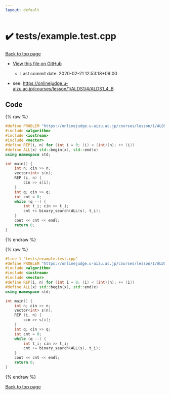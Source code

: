 ```yaml
---
layout: default
---
```


<!-- mathjax config similar to math.stackexchange -->
<script type="text/javascript" async
  src="https://cdnjs.cloudflare.com/ajax/libs/mathjax/2.7.5/MathJax.js?config=TeX-MML-AM_CHTML">
</script>
<script type="text/x-mathjax-config">
  MathJax.Hub.Config({
    TeX: { equationNumbers: { autoNumber: "AMS" }},
    tex2jax: {
      inlineMath: [ ['$','$'] ],
      processEscapes: true
    },
    "HTML-CSS": { matchFontHeight: false },
    displayAlign: "left",
    displayIndent: "2em"
  });
</script>

<script type="text/javascript" src="https://cdnjs.cloudflare.com/ajax/libs/jquery/3.4.1/jquery.min.js"></script>
<script src="https://cdn.jsdelivr.net/npm/jquery-balloon-js@1.1.2/jquery.balloon.min.js" integrity="sha256-ZEYs9VrgAeNuPvs15E39OsyOJaIkXEEt10fzxJ20+2I=" crossorigin="anonymous"></script>
<script type="text/javascript" src="../../assets/js/copy-button.js"></script>
<link rel="stylesheet" href="../../assets/css/copy-button.css" />


# :heavy_check_mark: tests/example.test.cpp

<a href="../../index.html">Back to top page</a>

* <a href="{{ site.github.repository_url }}/blob/master/tests/example.test.cpp">View this file on GitHub</a>
    - Last commit date: 2020-02-21 12:53:18+09:00


* see: <a href="https://onlinejudge.u-aizu.ac.jp/courses/lesson/1/ALDS1/4/ALDS1_4_B">https://onlinejudge.u-aizu.ac.jp/courses/lesson/1/ALDS1/4/ALDS1_4_B</a>


## Code

<a id="unbundled"></a>
{% raw %}
```cpp
#define PROBLEM "https://onlinejudge.u-aizu.ac.jp/courses/lesson/1/ALDS1/4/ALDS1_4_B"
#include <algorithm>
#include <iostream>
#include <vector>
#define REP(i, n) for (int i = 0; (i) < (int)(n); ++ (i))
#define ALL(x) std::begin(x), std::end(x)
using namespace std;

int main() {
    int n; cin >> n;
    vector<int> s(n);
    REP (i, n) {
        cin >> s[i];
    }
    int q; cin >> q;
    int cnt = 0;
    while (q --) {
        int t_i; cin >> t_i;
        cnt += binary_search(ALL(s), t_i);
    }
    cout << cnt << endl;
    return 0;
}

```
{% endraw %}

<a id="bundled"></a>
{% raw %}
```cpp
#line 1 "tests/example.test.cpp"
#define PROBLEM "https://onlinejudge.u-aizu.ac.jp/courses/lesson/1/ALDS1/4/ALDS1_4_B"
#include <algorithm>
#include <iostream>
#include <vector>
#define REP(i, n) for (int i = 0; (i) < (int)(n); ++ (i))
#define ALL(x) std::begin(x), std::end(x)
using namespace std;

int main() {
    int n; cin >> n;
    vector<int> s(n);
    REP (i, n) {
        cin >> s[i];
    }
    int q; cin >> q;
    int cnt = 0;
    while (q --) {
        int t_i; cin >> t_i;
        cnt += binary_search(ALL(s), t_i);
    }
    cout << cnt << endl;
    return 0;
}

```
{% endraw %}

<a href="../../index.html">Back to top page</a>

